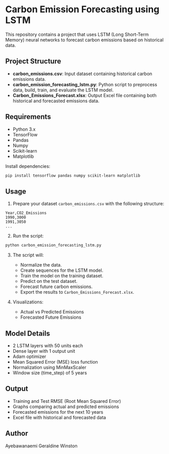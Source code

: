 # Carbon Emission Forecasting using LSTM

This repository contains a project that uses LSTM (Long Short-Term Memory) neural networks to forecast carbon emissions based on historical data.

## Project Structure

- **carbon_emissions.csv**: Input dataset containing historical carbon emissions data.
- **carbon_emission_forecasting_lstm.py**: Python script to preprocess data, build, train, and evaluate the LSTM model.
- **Carbon_Emissions_Forecast.xlsx**: Output Excel file containing both historical and forecasted emissions data.

## Requirements

- Python 3.x
- TensorFlow
- Pandas
- Numpy
- Scikit-learn
- Matplotlib

Install dependencies:
```bash
pip install tensorflow pandas numpy scikit-learn matplotlib
```

## Usage

1. Prepare your dataset `carbon_emissions.csv` with the following structure:

```
Year,CO2_Emissions
1990,3000
1991,3050
...
```

2. Run the script:
```bash
python carbon_emission_forecasting_lstm.py
```

3. The script will:
   - Normalize the data.
   - Create sequences for the LSTM model.
   - Train the model on the training dataset.
   - Predict on the test dataset.
   - Forecast future carbon emissions.
   - Export the results to `Carbon_Emissions_Forecast.xlsx`.

4. Visualizations:
   - Actual vs Predicted Emissions
   - Forecasted Future Emissions

## Model Details

- 2 LSTM layers with 50 units each
- Dense layer with 1 output unit
- Adam optimizer
- Mean Squared Error (MSE) loss function
- Normalization using MinMaxScaler
- Window size (time_step) of 5 years

## Output

- Training and Test RMSE (Root Mean Squared Error)
- Graphs comparing actual and predicted emissions
- Forecasted emissions for the next 10 years
- Excel file with historical and forecasted data

## Author

Ayebawanaemi Geraldine Winston
